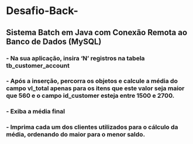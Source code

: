 # Desafio-Back-
## Sistema Batch em Java com Conexão Remota ao Banco de Dados (MySQL)
### - Na sua aplicação, insira ‘N’ registros na tabela tb_customer_account
### - Após a inserção, percorra os objetos e calcule a média do campo vl_total apenas para os itens que este valor seja maior que 560 e o campo id_customer esteja entre 1500 e 2700.
### - Exiba a média final
### - Imprima cada um dos clientes utilizados para o cálculo da média, ordenando do maior para o menor saldo.
